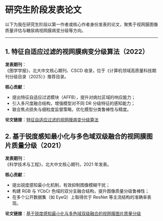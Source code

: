 # 研究生阶段发表论文

以下为我在研究生阶段以第一作者或核心作者身份发表的论文，聚焦于视网膜图像质量评估与糖尿病视网膜病变分级等方向。

---

## 1. 特征自适应过滤的视网膜病变分级算法（2022）

 **发表期刊**：  
《图学学报》，北大中文核心期刊、CSCD 收录，位于《计算机领域高质量科技期刊分级目录（2025）》推荐目录。

 **核心贡献**：

- 提出特征自适应过滤模块（AFFB），提升对病灶区域的响应能力；
- 引入多尺度融合结构，增强模型对不同 DR 分级特征的感知能力；
- 联合焦点损失与细粒度监督策略，优化模型分类鲁棒性与精度。

 **论文链接**：[特征自适应过滤的视网膜病变分级算法](http://www.txxb.com.cn/CN/abstract/abstract2018.shtml)

## 2. 基于锐度感知最小化与多色域双级融合的视网膜图片质量分级（2021）

 **发表期刊**：  
《科学技术与工程》，北大中文核心期刊，2021 年发表。

 **核心贡献**：

- 提出锐度感知最小化机制，有效抑制图像模糊干扰；
- 构建 RGB 与 YCbCr 色域的双分支融合结构，提升图像质量分级鲁棒性；
- 在多个公开数据集（如 EyeQ）上取得优于 ResNet 等主流结构的准确率表现。
  
 **论文链接**：[基于锐度感知最小化与多色域双级融合的视网膜图片质量分级](http://www.stae.com.cn/jsygc/article/abstract/2112617?st=article_issue)
